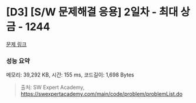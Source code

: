 # [D3] [S/W 문제해결 응용] 2일차 - 최대 상금 - 1244 

[문제 링크](https://swexpertacademy.com/main/code/problem/problemDetail.do?contestProbId=AV15Khn6AN0CFAYD) 

### 성능 요약

메모리: 39,292 KB, 시간: 155 ms, 코드길이: 1,698 Bytes



> 출처: SW Expert Academy, https://swexpertacademy.com/main/code/problem/problemList.do